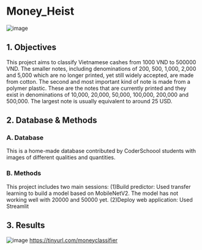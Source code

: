 # Money_Heist
![image](https://user-images.githubusercontent.com/81749639/135398832-8e024fea-bc8b-44b4-ae4b-3d8297fc782d.png)
## 1. Objectives
This project aims to classify Vietnamese cashes from 1000 VND to 500000 VND. 
The smaller notes, including denominations of 200, 500, 1,000, 2,000 and 5,000 which are no longer printed, yet still widely accepted, are made from cotton. The second and most important kind of note is made from a polymer plastic. 
These are the notes that are currently printed and they exist in denominations of 10,000, 20,000, 50,000, 100,000, 200,000 and 500,000. The largest note is usually equivalent to around 25 USD.
## 2. Database & Methods
### A. Database
This is a home-made database contributed by CoderSchoool students with images of different qualities and quantities.
### B. Methods
This project includes two main sessions: 
(1)Build predictor: Used transfer learning to build a model based on MobileNetV2. The model has not working well with 20000 and 50000 yet.  (2)Deploy web application: Used Streamlit 
## 3. Results
![image](https://user-images.githubusercontent.com/81749639/135402241-667c424d-de99-4e4d-a940-5db98b4cb07e.png)
https://tinyurl.com/moneyclassifier
